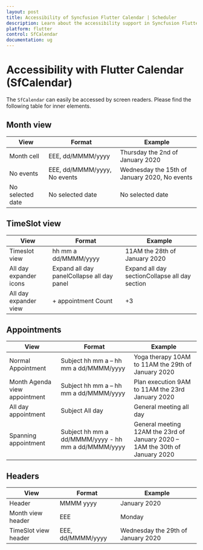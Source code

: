 ```yaml
---
layout: post
title: Accessibility of Syncfusion Flutter Calendar | Scheduler
description: Learn about the accessibility support in Syncfusion Flutter Calendar (SfCalendar) widget  | Scheduler
platform: flutter
control: SfCalendar
documentation: ug
---
```


# Accessibility with Flutter Calendar (SfCalendar)
The `SfCalendar` can easily be accessed by screen readers. Please find the following table  for inner elements.

## Month view
| View                       | Format                                              | Example                                                                      |
|--------------------------------|----------------------------------------------|-----------------------------------------------------------------|
| Month cell | EEE, dd/MMMM/yyyy| Thursday the 2nd of January 2020 |
| No events| EEE, dd/MMMM/yyyy, No events| Wednesday the 15th of January 2020, No events|
| No selected date| No selected date | No selected date|

## TimeSlot view
| View                   | Format                                              | Example                                                                      |
|------------------------|-----------------------------------------------------|------------------------------------------------------------------------------|
| Timeslot view| hh mm a dd/MMMM/yyyy | 11AM the 28th of January 2020 |
| All day expander icons | Expand all day panelCollapse all day panel| Expand all day sectionCollapse all day section                               |
| All day expander view | + appointment Count | +3 |

## Appointments
| View                       | Format                                              | Example                                                                      |
|--------------------------------|----------------------------------------------|-----------------------------------------------------------------|
| Normal Appointment | Subject hh mm a – hh mm a dd/MMMM/yyyy  | Yoga therapy 10AM to 11AM the 29th of January 2020                           |
| Month Agenda view appointment | Subject hh mm a – hh mm a dd/MMMM/yyyy | Plan execution 9AM to 11AM the 23rd January 2020                            |
| All day appointment| Subject All day| General meeting all day|
| Spanning appointment| Subject hh mm a dd/MMMM/yyyy - hh mm a dd/MMMM/yyyy | General meeting 12AM the 23rd of January 2020 – 1AM the 30th of January 2020 |

## Headers
| View                       | Format                                              | Example                                                                      |
|--------------------------------|----------------------------------------------|-----------------------------------------------------------------|
| Header | MMMM yyyy | January 2020 |
| Month view header | EEE | Monday |
| TimeSlot view header | EEE, dd/MMMM/yyyy| Wednesday the 29th of January 2020|





